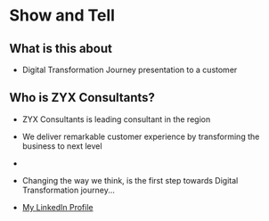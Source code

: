 # Show and Tell

## What is this about

* Digital Transformation Journey presentation to a customer



## Who is ZYX Consultants?

* ZYX Consultants is leading consultant in the region
* We deliver remarkable customer experience by transforming the business to next level
* 
* Changing the way we think, is the first step towards Digital Transformation journey...

* [My LinkedIn Profile](https://www.linkedin.com/in/mralokshukla/)




